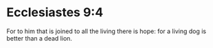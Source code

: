 # Ecclesiastes 9:4

For to him that is joined to all the living there is hope: for a living dog is better than a dead lion.